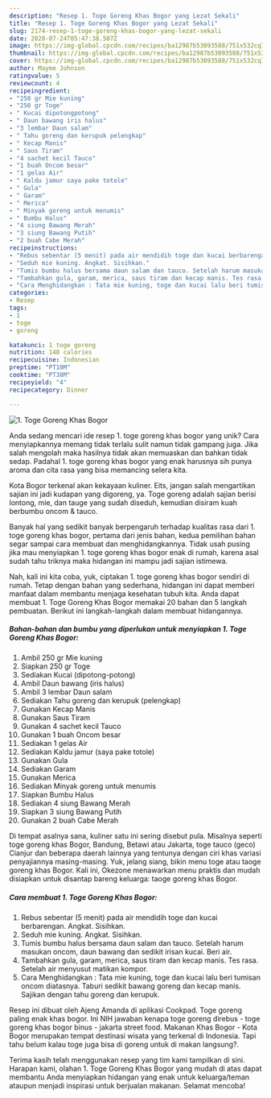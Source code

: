 ```yaml
---
description: "Resep 1. Toge Goreng Khas Bogor yang Lezat Sekali"
title: "Resep 1. Toge Goreng Khas Bogor yang Lezat Sekali"
slug: 2174-resep-1-toge-goreng-khas-bogor-yang-lezat-sekali
date: 2020-07-24T05:47:38.507Z
image: https://img-global.cpcdn.com/recipes/ba12987b53093588/751x532cq70/1-toge-goreng-khas-bogor-foto-resep-utama.jpg
thumbnail: https://img-global.cpcdn.com/recipes/ba12987b53093588/751x532cq70/1-toge-goreng-khas-bogor-foto-resep-utama.jpg
cover: https://img-global.cpcdn.com/recipes/ba12987b53093588/751x532cq70/1-toge-goreng-khas-bogor-foto-resep-utama.jpg
author: Mayme Johnson
ratingvalue: 5
reviewcount: 4
recipeingredient:
- "250 gr Mie kuning"
- "250 gr Toge"
- " Kucai dipotongpotong"
- " Daun bawang iris halus"
- "3 lembar Daun salam"
- " Tahu goreng dan kerupuk pelengkap"
- " Kecap Manis"
- " Saus Tiram"
- "4 sachet kecil Tauco"
- "1 buah Oncom besar"
- "1 gelas Air"
- " Kaldu jamur saya pake totole"
- " Gula"
- " Garam"
- " Merica"
- " Minyak goreng untuk menumis"
- " Bumbu Halus"
- "4 siung Bawang Merah"
- "3 siung Bawang Putih"
- "2 buah Cabe Merah"
recipeinstructions:
- "Rebus sebentar (5 menit) pada air mendidih toge dan kucai berbarengan. Angkat. Sisihkan."
- "Seduh mie kuning. Angkat. Sisihkan."
- "Tumis bumbu halus bersama daun salam dan tauco. Setelah harum masukan oncom, daun bawang dan sedikit irisan kucai. Beri air."
- "Tambahkan gula, garam, merica, saus tiram dan kecap manis. Tes rasa. Setelah air menyusut matikan kompor."
- "Cara Menghidangkan : Tata mie kuning, toge dan kucai lalu beri tumisan oncom diatasnya. Taburi sedikit bawang goreng dan kecap manis. Sajikan dengan tahu goreng dan kerupuk."
categories:
- Resep
tags:
- 1
- toge
- goreng

katakunci: 1 toge goreng 
nutrition: 148 calories
recipecuisine: Indonesian
preptime: "PT10M"
cooktime: "PT38M"
recipeyield: "4"
recipecategory: Dinner

---
```



![1. Toge Goreng Khas Bogor](https://img-global.cpcdn.com/recipes/ba12987b53093588/751x532cq70/1-toge-goreng-khas-bogor-foto-resep-utama.jpg)

Anda sedang mencari ide resep 1. toge goreng khas bogor yang unik? Cara menyiapkannya memang tidak terlalu sulit namun tidak gampang juga. Jika salah mengolah maka hasilnya tidak akan memuaskan dan bahkan tidak sedap. Padahal 1. toge goreng khas bogor yang enak harusnya sih punya aroma dan cita rasa yang bisa memancing selera kita.

Kota Bogor terkenal akan kekayaan kuliner. Eits, jangan salah mengartikan sajian ini jadi kudapan yang digoreng, ya. Toge goreng adalah sajian berisi lontong, mie, dan tauge yang sudah diseduh, kemudian disiram kuah berbumbu oncom &amp; tauco.

Banyak hal yang sedikit banyak berpengaruh terhadap kualitas rasa dari 1. toge goreng khas bogor, pertama dari jenis bahan, kedua pemilihan bahan segar sampai cara membuat dan menghidangkannya. Tidak usah pusing jika mau menyiapkan 1. toge goreng khas bogor enak di rumah, karena asal sudah tahu triknya maka hidangan ini mampu jadi sajian istimewa.


Nah, kali ini kita coba, yuk, ciptakan 1. toge goreng khas bogor sendiri di rumah. Tetap dengan bahan yang sederhana, hidangan ini dapat memberi manfaat dalam membantu menjaga kesehatan tubuh kita. Anda dapat membuat 1. Toge Goreng Khas Bogor memakai 20 bahan dan 5 langkah pembuatan. Berikut ini langkah-langkah dalam membuat hidangannya.

<!--inarticleads1-->

##### Bahan-bahan dan bumbu yang diperlukan untuk menyiapkan 1. Toge Goreng Khas Bogor:

1. Ambil 250 gr Mie kuning
1. Siapkan 250 gr Toge
1. Sediakan  Kucai (dipotong-potong)
1. Ambil  Daun bawang (iris halus)
1. Ambil 3 lembar Daun salam
1. Sediakan  Tahu goreng dan kerupuk (pelengkap)
1. Gunakan  Kecap Manis
1. Gunakan  Saus Tiram
1. Gunakan 4 sachet kecil Tauco
1. Gunakan 1 buah Oncom besar
1. Sediakan 1 gelas Air
1. Sediakan  Kaldu jamur (saya pake totole)
1. Gunakan  Gula
1. Sediakan  Garam
1. Gunakan  Merica
1. Sediakan  Minyak goreng untuk menumis
1. Siapkan  Bumbu Halus
1. Sediakan 4 siung Bawang Merah
1. Siapkan 3 siung Bawang Putih
1. Gunakan 2 buah Cabe Merah


Di tempat asalnya sana, kuliner satu ini sering disebut pula. Misalnya seperti toge goreng khas Bogor, Bandung, Betawi atau Jakarta, toge tauco (geco) Cianjur dan beberapa daerah lainnya yang tentunya dengan ciri khas variasi penyajiannya masing-masing. Yuk, jelang siang, bikin menu toge atau taoge goreng khas Bogor. Kali ini, Okezone menawarkan menu praktis dan mudah disiapkan untuk disantap bareng keluarga: taoge goreng khas Bogor. 

<!--inarticleads2-->

##### Cara membuat 1. Toge Goreng Khas Bogor:

1. Rebus sebentar (5 menit) pada air mendidih toge dan kucai berbarengan. Angkat. Sisihkan.
1. Seduh mie kuning. Angkat. Sisihkan.
1. Tumis bumbu halus bersama daun salam dan tauco. Setelah harum masukan oncom, daun bawang dan sedikit irisan kucai. Beri air.
1. Tambahkan gula, garam, merica, saus tiram dan kecap manis. Tes rasa. Setelah air menyusut matikan kompor.
1. Cara Menghidangkan : Tata mie kuning, toge dan kucai lalu beri tumisan oncom diatasnya. Taburi sedikit bawang goreng dan kecap manis. Sajikan dengan tahu goreng dan kerupuk.


Resep ini dibuat oleh Ajeng Amanda di aplikasi Cookpad. Toge goreng paling enak khas bogor. Ini NIH jawaban kenapa toge goreng direbus - toge goreng khas bogor binus - jakarta street food. Makanan Khas Bogor - Kota Bogor merupakan tempat destinasi wisata yang terkenal di Indonesia. Tapi tahu belum kalau toge juga bisa di goreng untuk di makan langsung?. 

Terima kasih telah menggunakan resep yang tim kami tampilkan di sini. Harapan kami, olahan 1. Toge Goreng Khas Bogor yang mudah di atas dapat membantu Anda menyiapkan hidangan yang enak untuk keluarga/teman ataupun menjadi inspirasi untuk berjualan makanan. Selamat mencoba!
